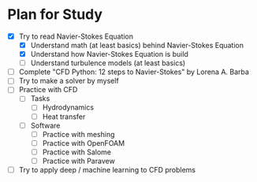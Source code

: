 # Plan for Study

- [x] Try to read Navier-Stokes Equation
  - [x] Understand math (at least basics) behind Navier-Stokes Equation
  - [x] Understand how Navier-Stokes Equation is build
  - [ ] Understand turbulence models (at least basics)
- [ ] Complete "CFD Python: 12 steps to Navier-Stokes" by Lorena A. Barba
- [ ] Try to make a solver by myself
- [ ] Practice with CFD
  - [ ] Tasks
    - [ ] Hydrodynamics
    - [ ] Heat transfer
  - [ ] Software
    - [ ] Practice with meshing
    - [ ] Practice with OpenFOAM
    - [ ] Practice with Salome
    - [ ] Practice with Paravew
- [ ] Try to apply deep / machine learning to CFD problems